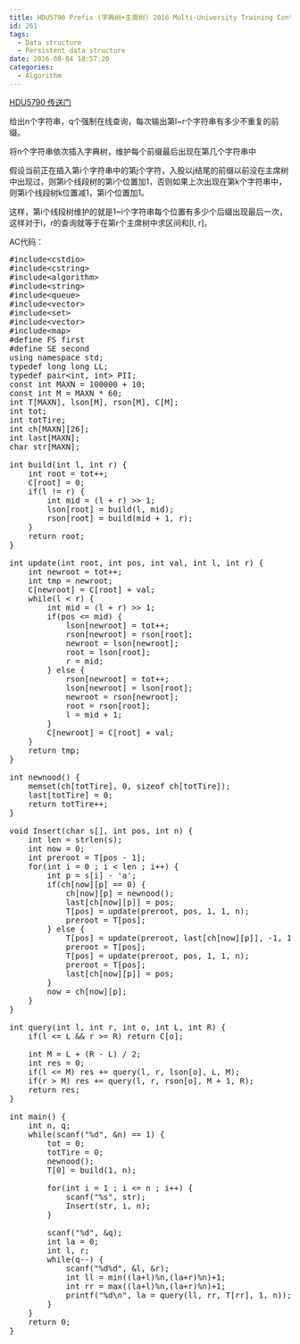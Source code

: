 ```yaml
---
title: HDU5790 Prefix (字典树+主席树) 2016 Multi-University Training Contest 5
id: 261
tags:
  - Data structure
  - Persistent data structure
date: 2016-08-04 18:57:20
categories:
  - Algorithm
---
```


[HDU5790 传送门](http://acm.hdu.edu.cn/showproblem.php?pid=5790)

给出n个字符串，q个强制在线查询，每次输出第l~r个字符串有多少不重复的前缀。

将n个字符串依次插入字典树，维护每个前缀最后出现在第几个字符串中

假设当前正在插入第i个字符串中的第j个字符，入股以j结尾的前缀以前没在主席树中出现过，则第i个线段树的第i个位置加1，否则如果上次出现在第k个字符串中，则第i个线段树k位置减1，第i个位置加1。

这样，第i个线段树维护的就是1~i个字符串每个位置有多少个后缀出现最后一次，这样对于l，r的查询就等于在第r个主席树中求区间和[l, r]。

AC代码：
<pre class="lang:c++ decode:true ">#include&lt;cstdio&gt;
#include&lt;cstring&gt;
#include&lt;algorithm&gt;
#include&lt;string&gt;
#include&lt;queue&gt;
#include&lt;vector&gt;
#include&lt;set&gt;
#include&lt;vector&gt;
#include&lt;map&gt;
#define FS first
#define SE second
using namespace std;
typedef long long LL;
typedef pair&lt;int, int&gt; PII;
const int MAXN = 100000 + 10;
const int M = MAXN * 60;
int T[MAXN], lson[M], rson[M], C[M];
int tot;
int totTire;
int ch[MAXN][26];
int last[MAXN];
char str[MAXN];

int build(int l, int r) {
    int root = tot++;
    C[root] = 0;
    if(l != r) {
        int mid = (l + r) &gt;&gt; 1;
        lson[root] = build(l, mid);
        rson[root] = build(mid + 1, r);
    }
    return root;
}

int update(int root, int pos, int val, int l, int r) {
    int newroot = tot++;
    int tmp = newroot;
    C[newroot] = C[root] + val;
    while(l &lt; r) {
        int mid = (l + r) &gt;&gt; 1;
        if(pos &lt;= mid) {
            lson[newroot] = tot++;
            rson[newroot] = rson[root];
            newroot = lson[newroot];
            root = lson[root];
            r = mid;
        } else {
            rson[newroot] = tot++;
            lson[newroot] = lson[root];
            newroot = rson[newroot];
            root = rson[root];
            l = mid + 1;
        }
        C[newroot] = C[root] + val;
    }
    return tmp;
}

int newnood() {
    memset(ch[totTire], 0, sizeof ch[totTire]);
    last[totTire] = 0;
    return totTire++;
}

void Insert(char s[], int pos, int n) {
    int len = strlen(s);
    int now = 0;
    int preroot = T[pos - 1];
    for(int i = 0 ; i &lt; len ; i++) {
        int p = s[i] - 'a';
        if(ch[now][p] == 0) {
            ch[now][p] = newnood();
            last[ch[now][p]] = pos;
            T[pos] = update(preroot, pos, 1, 1, n);
            preroot = T[pos];
        } else {
            T[pos] = update(preroot, last[ch[now][p]], -1, 1, n);
            preroot = T[pos];
            T[pos] = update(preroot, pos, 1, 1, n);
            preroot = T[pos];
            last[ch[now][p]] = pos;
        }
        now = ch[now][p];
    }
}

int query(int l, int r, int o, int L, int R) {
    if(l &lt;= L &amp;&amp; r &gt;= R) return C[o];

    int M = L + (R - L) / 2;
    int res = 0;
    if(l &lt;= M) res += query(l, r, lson[o], L, M);
    if(r &gt; M) res += query(l, r, rson[o], M + 1, R);
    return res;
}

int main() {
    int n, q;
    while(scanf("%d", &amp;n) == 1) {
        tot = 0;
        totTire = 0;
        newnood();
        T[0] = build(1, n);

        for(int i = 1 ; i &lt;= n ; i++) {
            scanf("%s", str);
            Insert(str, i, n);
        }

        scanf("%d", &amp;q);
        int la = 0;
        int l, r;
        while(q--) {
            scanf("%d%d", &amp;l, &amp;r);
            int ll = min((la+l)%n,(la+r)%n)+1;
            int rr = max((la+l)%n,(la+r)%n)+1;
            printf("%d\n", la = query(ll, rr, T[rr], 1, n));
        }
    }
    return 0;
}
</pre>
&nbsp;